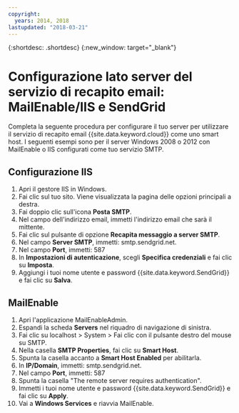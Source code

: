 ```yaml
---
copyright:
  years: 2014, 2018
lastupdated: "2018-03-21"
---
```


{:shortdesc: .shortdesc}
{:new_window: target="_blank"}

# Configurazione lato server del servizio di recapito email: MailEnable/IIS e SendGrid

Completa la seguente procedura per configurare il tuo server per utilizzare il servizio di recapito email {{site.data.keyword.cloud}} come uno smart host. I seguenti esempi sono per il server Windows 2008 o 2012 con MailEnable o IIS configurati come tuo servizio SMTP.

## Configurazione IIS

1.  Apri il gestore IIS in Windows.
2.  Fai clic sul tuo sito. Viene visualizzata la pagina delle opzioni principali a destra.
3.  Fai doppio clic sull'icona **Posta SMTP**.
4.  Nel campo dell'indirizzo email, immetti l'indirizzo email che sarà il mittente.
5.  Fai clic sul pulsante di opzione **Recapita messaggio a server SMTP**.
6.  Nel campo **Server SMTP**, immetti: smtp.sendgrid.net.
7.  Nel campo **Port**, immetti: 587
8.  In **Impostazioni di autenticazione**, scegli **Specifica credenziali** e fai clic su **Imposta**.
9.  Aggiungi i tuoi nome utente e password {{site.data.keyword.SendGrid}} e fai clic su **Salva**.

## MailEnable

1.  Apri l'applicazione MailEnableAdmin.
2.  Espandi la scheda **Servers** nel riquadro di navigazione di sinistra.
3.  Fai clic su localhost > System > Fai clic con il pulsante destro del mouse su SMTP.
4.  Nella casella **SMTP Properties**, fai clic su **Smart Host**.
5.  Spunta la casella accanto a **Smart Host Enabled** per abilitarla.
6.  In **IP/Domain**, immetti: smtp.sendgrid.net. 
7.  Nel campo **Port**, immetti: 587
8.  Spunta la casella "The remote server requires authentication".
9.  Immetti i tuoi nome utente e password {{site.data.keyword.SendGrid}} e fai clic su **Apply**.
10.  Vai a **Windows Services** e riavvia MailEnable.
